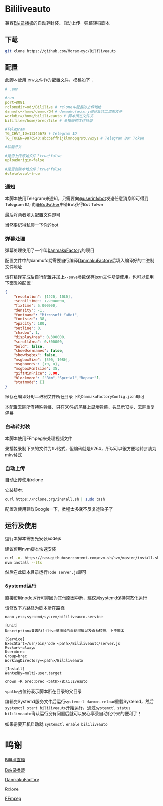 # Bililiveauto

兼容[B站录播姬](https://github.com/BililiveRecorder/BililiveRecorder)的自动转封装、自动上传、弹幕转码脚本

## 下载

```bash
git clone https://github.com/Morax-xyc/Bililiveauto
```

## 配置

此脚本使用.env文件作为配置文件，模板如下：
```yaml
# .env

#run
port=8081
rclonedir=od:/Bililive # rclone中配置的上传地址
danmufc=/home/danmu/DM # danmakufactory编译后的二进制文件
workdir=/home/bililiveauto # 脚本所在文件夹
bilifile=/home/brec/file # 录播姬的工作目录

#Telegram
TG_CHAT_ID=12345678 # Telegram ID
TG_TOKEN=9876543:abcdeffhijklmnopqrstuvwxyz # Telegram Bot Token

#功能开关

#是否上传原始文件？true/false
uploadorigin=false

#是否删除本地文件？true/false
deletelocal=true
```

### 通知

本脚本使用Telegram来通知，只需要向[@userinfobot](https://t.me/userinfobot)发送任意消息即可得到Telegram ID; 向[@BotFather](https://t.me/BotFather)申请Bot获得Bot Token

最后将两者填入配置文件即可

当然要记得私聊一下你的bot

### 弹幕处理

弹幕处理使用了一个叫[DanmakuFactory](https://github.com/hihkm/DanmakuFactory)的项目

配置文件中的danmufc就需要自行编译[DanmakuFactory](https://github.com/hihkm/DanmakuFactory)后填入编译好的二进制文件地址

请在编译完成后自行配置并加上`--save`参数保存json文件以便使用。也可以使用下面我的配置：
```json
{
    "resolution": [1920, 1080],
    "scrolltime": 12.000000,
    "fixtime": 5.000000,
    "density": -1,
    "fontname": "Microsoft YaHei",
    "fontsize": 38,
    "opacity": 180,
    "outline": 0,
    "shadow": 1,
    "displayArea": 0.300000,
    "scrollArea": 0.300000,
    "bold": false,
    "showUsernames": false,
    "showMsgbox": false,
    "msgboxSize": [500, 1080],
    "msgboxPos": [10, 0],
    "msgboxFontsize": 35,
    "giftMinPrice": 0.00,
    "blockmode": ["Btm","Special","Repeat"],
    "statmode": []
}
```
保存在编译好的二进制文件所在目录下的`DanmakuFactoryConfig.json`即可

本配置去除所有特殊弹幕、只在30%的屏幕上显示弹幕、共显示12秒、去除重复弹幕

### 自动转封装

本脚本使用FFmpeg来处理视频文件

录播姬录制下来的文件为flv格式，但编码就是h264，所以可以很方便地转封装为mkv格式

### 自动上传

自动上传使用rclone

安装脚本:
```bash
curl https://rclone.org/install.sh | sudo bash
```

配置及使用建议Google一下，教程太多就不反复造轮子了

## 运行及使用

运行本脚本需要先安装nodejs 

建议使用nvm脚本快速安装

```bash
curl -o- https://raw.githubusercontent.com/nvm-sh/nvm/master/install.sh | bash
nvm install --lts
```
然后在此脚本目录运行`node server.js`即可

### Systemd运行

直接使用node运行可能因为其他原因中断，建议用systemd保持常态化运行

请修改下方路径为脚本所在路径

`nano /etc/systemd/system/bililiveauto.service`

```
[Unit]
Description=兼容Bililive录播姬的自动提醒以及自动转码、上传脚本

[Service]
ExecStart=/usr/bin/node <path>/Bililiveauto/server.js
Restart=always
User=brec
Group=brec
WorkingDirectory=<path>/Bililiveauto

[Install]
WantedBy=multi-user.target
```

`chown -R brec:brec <path>/Bililiveauto`

`<path>`占位符表示脚本所在目录的父目录

编辑完Systemd服务文件后运行`systemctl daemon-reload`重载Systemd，然后`systemctl start bililiveauto`开始运行，通过`systemctl status bililiveauto`确认运行没有问题后就可以安心享受自动化带来的便利了！

如果需要开机启动就
`systemctl enable bililiveauto`

# 鸣谢

[Bilibili直播](https://live.bilibili.com)

[B站录播姬](https://github.com/BililiveRecorder/BililiveRecorder)

[DanmakuFactory](https://github.com/hihkm/DanmakuFactory)

[Rclone](https://github.com/rclone/rclone)

[FFmpeg](https://git.ffmpeg.org/ffmpeg.git)